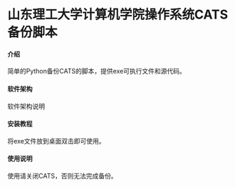 # 山东理工大学计算机学院操作系统CATS备份脚本

#### 介绍
简单的Python备份CATS的脚本，提供exe可执行文件和源代码。

#### 软件架构
软件架构说明


#### 安装教程

将exe文件放到桌面双击即可使用。

#### 使用说明
使用请关闭CATS，否则无法完成备份。